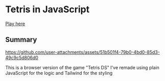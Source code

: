 # Tetris in JavaScript

[Play here](https://yavoraldev00.github.io/Tetris-in-JavaScript-Remake/)

## Summary

https://github.com/user-attachments/assets/51b501f4-79b0-4bd0-85d3-49c9c5d806d0

This is a browser version of the game "Tetris DS" I've remade using plain JavaScript for the logic and Tailwind for the styling

